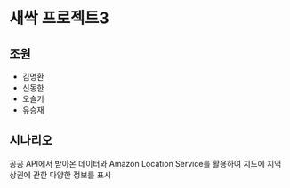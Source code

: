# 새싹 프로젝트3

## 조원

-   김명환
-   신동한
-   오슬기
-   유승재

## 시나리오

공공 API에서 받아온 데이터와 Amazon Location Service를 활용하여 지도에 지역 상권에 관한 다양한 정보를 표시
